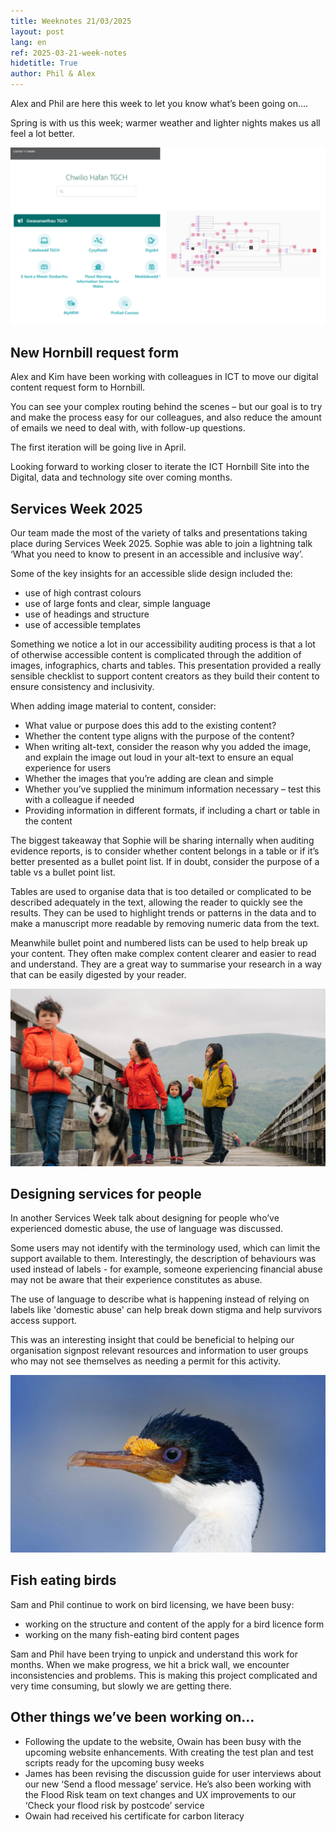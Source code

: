 ```yaml
---
title: Weeknotes 21/03/2025
layout: post
lang: en
ref: 2025-03-21-week-notes
hidetitle: True
author: Phil & Alex
---
```


Alex and Phil are here this week to let you know what’s been going on….  

Spring is with us this week; warmer weather and lighter nights makes us all feel a lot better.  

![screenshot of new hornbill service](https://github.com/nrw-digital/week-notes/blob/55dd0768212e7bed68139657823a8ef94473a970/images/Hornbill%20screenshot%20for%20weeknotes.png?raw=true)

## New Hornbill request form

Alex and Kim have been working with colleagues in ICT to move our digital content request form to Hornbill.

You can see your complex routing behind the scenes – but our goal is to try and make the process easy for our colleagues, and also reduce the amount of emails we need to deal with, with follow-up questions.

The first iteration will be going live in April.

Looking forward to working closer to iterate the ICT Hornbill Site into the Digital, data and technology site over coming months.

## Services Week 2025

Our team made the most of the variety of talks and presentations taking place during Services Week 2025. Sophie was able to join a lightning talk ‘What you need to know to present in an accessible and inclusive way’.

Some of the key insights for an accessible slide design included the:
+ use of high contrast colours
+ use of large fonts and clear, simple language
+ use of headings and structure
+ use of accessible templates

Something we notice a lot in our accessibility auditing process is that a lot of otherwise accessible content is complicated through the addition of images, infographics, charts and tables. This presentation provided a really sensible checklist to support content creators as they build their content to ensure consistency and inclusivity.

When adding image material to content, consider:
+ What value or purpose does this add to the existing content?
+ Whether the content type aligns with the purpose of the content?
+ When writing alt-text, consider the reason why you added the image, and explain the image out loud in your alt-text to ensure an equal experience for users
+ Whether the images that you’re adding are clean and simple
+ Whether you’ve supplied the minimum information necessary – test this with a colleague if needed
+ Providing information in different formats, if including a chart or table in the content

The biggest takeaway that Sophie will be sharing internally when auditing evidence reports, is to consider whether content belongs in a table or if it’s better presented as a bullet point list. If in doubt, consider the purpose of a table vs a bullet point list.

Tables are used to organise data that is too detailed or complicated to be described adequately in the text, allowing the reader to quickly see the results. They can be used to highlight trends or patterns in the data and to make a manuscript more readable by removing numeric data from the text.

Meanwhile bullet point and numbered lists can be used to help break up your content. They often make complex content clearer and easier to read and understand. They are a great way to summarise your research in a way that can be easily digested by your reader.

![photo of family walking a dog over a bridge](https://github.com/nrw-digital/week-notes/blob/55dd0768212e7bed68139657823a8ef94473a970/images/people%20photo%20for%20weeknotes.png?raw=true)

## Designing services for people

In another Services Week talk about designing for people who’ve experienced domestic abuse, the use of language was discussed. 

Some users may not identify with the terminology used, which can limit the support available to them. Interestingly, the description of behaviours was used instead of labels - for example, someone experiencing financial abuse may not be aware that their experience constitutes as abuse.
 
The use of language to describe what is happening instead of relying on labels like 'domestic abuse' can help break down stigma and help survivors access support.
 
This was an interesting insight that could be beneficial to helping our organisation signpost relevant resources and information to user groups who may not see themselves as needing a permit for this activity.

![a picture of a cormorant bird](https://github.com/nrw-digital/week-notes/blob/55dd0768212e7bed68139657823a8ef94473a970/images/bird%20screenshot%20for%20weeknotes.png?raw=true)

## Fish eating birds 

Sam and Phil continue to work on bird licensing, we have been busy:  
+ working on the structure and content of the apply for a bird licence form 
+ working on the many fish-eating bird content pages 

Sam and Phil have been trying to unpick and understand this work for months. When we make progress, we hit a brick wall, we encounter inconsistencies and problems. This is making this project complicated and very time consuming, but slowly we are getting there.

## Other things we’ve been working on…

+ Following the update to the website, Owain has been busy with the upcoming website enhancements. With creating the test plan and test scripts ready for the upcoming busy weeks
+ James has been revising the discussion guide for user interviews about our new ‘Send a flood message’ service. He’s also been working with the Flood Risk team on text changes and UX improvements to our ‘Check your flood risk by postcode’ service
+ Owain had received his certificate for carbon literacy
